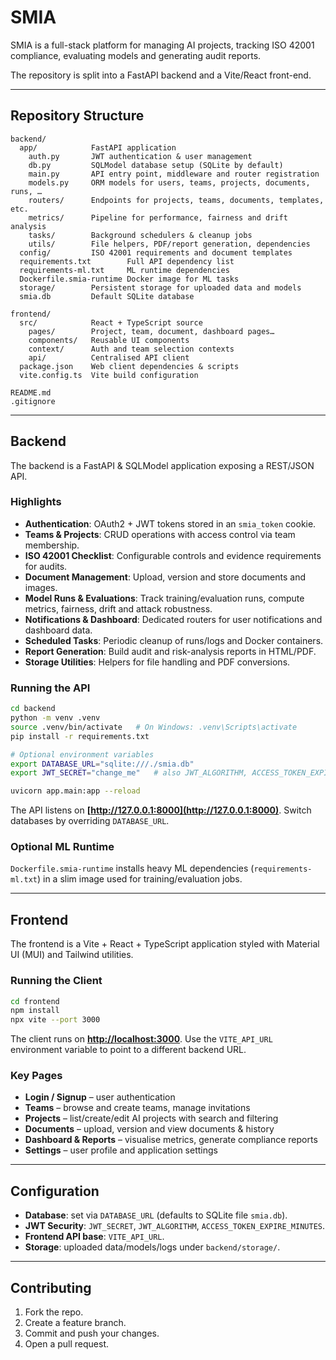 # SMIA

SMIA is a full-stack platform for managing AI projects, tracking ISO 42001 compliance, evaluating models and generating audit reports.

The repository is split into a FastAPI backend and a Vite/React front-end.

---

## Repository Structure

```
backend/
  app/            FastAPI application
    auth.py       JWT authentication & user management
    db.py         SQLModel database setup (SQLite by default)
    main.py       API entry point, middleware and router registration
    models.py     ORM models for users, teams, projects, documents, runs, …
    routers/      Endpoints for projects, teams, documents, templates, etc.
    metrics/      Pipeline for performance, fairness and drift analysis
    tasks/        Background schedulers & cleanup jobs
    utils/        File helpers, PDF/report generation, dependencies
  config/         ISO 42001 requirements and document templates
  requirements.txt        Full API dependency list
  requirements-ml.txt     ML runtime dependencies
  Dockerfile.smia-runtime Docker image for ML tasks
  storage/        Persistent storage for uploaded data and models
  smia.db         Default SQLite database

frontend/
  src/            React + TypeScript source
    pages/        Project, team, document, dashboard pages…
    components/   Reusable UI components
    context/      Auth and team selection contexts
    api/          Centralised API client
  package.json    Web client dependencies & scripts
  vite.config.ts  Vite build configuration

README.md
.gitignore
```

---

## Backend

The backend is a FastAPI & SQLModel application exposing a REST/JSON API.

### Highlights

* **Authentication**: OAuth2 + JWT tokens stored in an `smia_token` cookie.
* **Teams & Projects**: CRUD operations with access control via team membership.
* **ISO 42001 Checklist**: Configurable controls and evidence requirements for audits.
* **Document Management**: Upload, version and store documents and images.
* **Model Runs & Evaluations**: Track training/evaluation runs, compute metrics, fairness, drift and attack robustness.
* **Notifications & Dashboard**: Dedicated routers for user notifications and dashboard data.
* **Scheduled Tasks**: Periodic cleanup of runs/logs and Docker containers.
* **Report Generation**: Build audit and risk-analysis reports in HTML/PDF.
* **Storage Utilities**: Helpers for file handling and PDF conversions.

### Running the API

```bash
cd backend
python -m venv .venv
source .venv/bin/activate   # On Windows: .venv\Scripts\activate
pip install -r requirements.txt

# Optional environment variables
export DATABASE_URL="sqlite:///./smia.db"
export JWT_SECRET="change_me"   # also JWT_ALGORITHM, ACCESS_TOKEN_EXPIRE_MINUTES

uvicorn app.main:app --reload
```

The API listens on **[http://127.0.0.1:8000](http://127.0.0.1:8000)**.
Switch databases by overriding `DATABASE_URL`.

### Optional ML Runtime

`Dockerfile.smia-runtime` installs heavy ML dependencies (`requirements-ml.txt`) in a slim image used for training/evaluation jobs.

---

## Frontend

The frontend is a Vite + React + TypeScript application styled with Material UI (MUI) and Tailwind utilities.

### Running the Client

```bash
cd frontend
npm install
npx vite --port 3000
```

The client runs on **[http://localhost:3000](http://localhost:3000)**.
Use the `VITE_API_URL` environment variable to point to a different backend URL.

### Key Pages

* **Login / Signup** – user authentication
* **Teams** – browse and create teams, manage invitations
* **Projects** – list/create/edit AI projects with search and filtering
* **Documents** – upload, version and view documents & history
* **Dashboard & Reports** – visualise metrics, generate compliance reports
* **Settings** – user profile and application settings

---

## Configuration

* **Database**: set via `DATABASE_URL` (defaults to SQLite file `smia.db`).
* **JWT Security**: `JWT_SECRET`, `JWT_ALGORITHM`, `ACCESS_TOKEN_EXPIRE_MINUTES`.
* **Frontend API base**: `VITE_API_URL`.
* **Storage**: uploaded data/models/logs under `backend/storage/`.

---

## Contributing

1. Fork the repo.
2. Create a feature branch.
3. Commit and push your changes.
4. Open a pull request.
